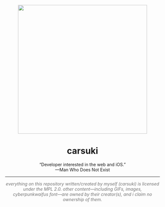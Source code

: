 <p align="center">
<img src="https://carsuki.moe/img/eyeball-large.png" width="420">
</p>
<h1 align="center">carsuki</h1>
<p align="center">“Developer interested in the web and iOS.”<br>—Man Who Does Not Exist</p>

___

<p align="center" style="opacity: 0.60"><i>everything on this repository written/created by myself (carsuki) is licensed under the MPL 2.0. other content⁠—including GIFs, images, cyberpunkwaifus font⁠—are owned by their creator(s), and i claim no ownership of them.
</i></p>

